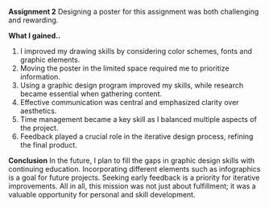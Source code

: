 **Assignment 2**
Designing a poster for this assignment was both challenging and rewarding.

**What I gained..**
1. I improved my drawing skills by considering color schemes, fonts and graphic elements. 
2. Moving the poster in the limited space required me to prioritize information. 
3. Using a graphic design program improved my skills, while research became essential when gathering content.
4. Effective communication was central and emphasized clarity over aesthetics. 
5. Time management became a key skill as I balanced multiple aspects of the project. 
6. Feedback played a crucial role in the iterative design process, refining the final product.

**Conclusion**
In the future, I plan to fill the gaps in graphic design skills with continuing education. 
Incorporating different elements such as infographics is a goal for future projects. Seeking early feedback is a priority for iterative improvements. 
All in all, this mission was not just about fulfillment; it was a valuable opportunity for personal and skill development.
